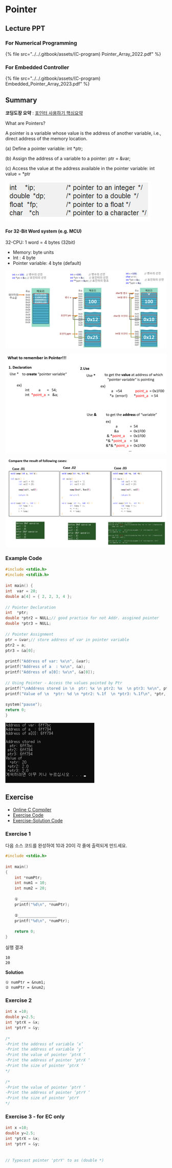 # Pointer

## Lecture PPT

### For Numerical Programming

{% file src="../../.gitbook/assets/(C-program) Pointer_Array_2022.pdf" %}

### For Embedded Controller

{% file src="../../.gitbook/assets/(C-program) Embedded_Pointer_Array_2023.pdf" %}

## Summary

**코딩도장 요약** : [포인터 사용하기 핵심요약](https://dojang.io/mod/page/view.php?id=605)



What are Pointers?

A pointer is a variable whose value is the address of another variable, i.e., direct address of the memory location.

(a) Define a pointer variable: int \*ptr;

(b) Assign the address of a variable to a pointer: ptr = \&var;

(c) Access the value at the address available in the pointer variable: int value = \*ptr

![](<../../.gitbook/assets/image (75).png>)

#### For 32-Bit Word system (e.g. MCU)

32-CPU: 1 word = 4 bytes (32bit)

* Memory: byte units
* Int : 4 byte
* Pointer variable: 4 byte (default)

![TCP school.com](<../../.gitbook/assets/image (76).png>)

![](<../../.gitbook/assets/image (72).png>)

![](<../../.gitbook/assets/image (74).png>)

### Example Code

```cpp
#include <stdio.h>
#include <stdlib.h>

int main() {
int  var = 20;   
double a[4] = { 2, 2, 3, 4 };

// Pointer Declaration
int  *ptr;
double *ptr2 = NULL;// good practice for not Addr. assgined pointer
double *ptr3 = NULL;

// Pointer Assignment
ptr = &var;// store address of var in pointer variable
ptr2 = a;
ptr3 = &a[0];

printf("Address of var: %x\n", &var);
printf("Address of a  : %x\n", &a);
printf("Address of a[0]: %x\n", &a[0]);

// Using Pointer - Access the values pointed by Ptr
printf("\nAddress stored in \n  ptr: %x \n ptr2: %x  \n ptr3: %x\n", ptr, ptr2, ptr3);
printf("Value of \n  *ptr: %d \n *ptr2: %.1f  \n *ptr3: %.1f\n", *ptr, *ptr2, *ptr3);

system("pause");
return 0;
}
```

![](<../../.gitbook/assets/image (71).png>)

## Exercise

* [Online C Compiler](https://www.onlinegdb.com/online\_c\_compiler)
* [Exercise Code](https://github.com/ykkimhgu/Tutorial-C-Program/tree/main/pointer-array)
* [Exercise-Solution Code](https://github.com/ykkimhgu/Tutorial-C-Program/tree/main/pointer-array/solution)

### Exercise 1

다음 소스 코드를 완성하여 10과 20이 각 줄에 출력되게 만드세요.

```c
#include <stdio.h>

int main()
{
    int *numPtr;
    int num1 = 10;
    int num2 = 20;

    ① ________________
    printf("%d\n", *numPtr);

    ②_________________
    printf("%d\n", *numPtr);

    return 0;
}
```

실행 결과

```
10
20
```

**Solution**

```
① numPtr = &num1;
② numPtr = &num2;
```

### Exercise 2

```c
int x =10;            
double y=2.5;
int *ptrX = &x;      
int *ptrY = &y;

/*
-Print the address of variable ‘x’
-Print the address of variable ‘y’
-Print the value of pointer ‘ptrX ‘
-Print the address of pointer ‘ptrX ‘
-Print the size of pointer ‘ptrX ‘
*/

/*
-Print the value of pointer ‘ptrY ‘
-Print the address of pointer ‘ptrY ‘
-Print the size of pointer ‘ptrY 
*/


```



### Exercise 3 - for EC only

```c
int x =10;            
double y=2.5;
int *ptrX = &x;      
int *ptrY = &y;


// Typecast pointer 'ptrY' to as (double *)

```





